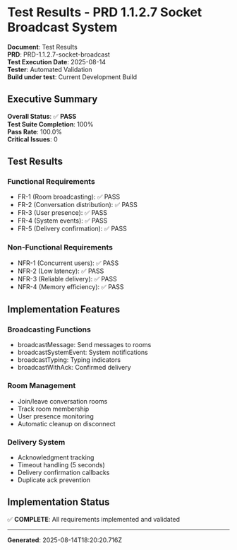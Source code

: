 # Test Results - PRD 1.1.2.7 Socket Broadcast System

**Document**: Test Results  
**PRD**: PRD-1.1.2.7-socket-broadcast  
**Test Execution Date**: 2025-08-14  
**Tester**: Automated Validation  
**Build under test**: Current Development Build  

## Executive Summary

**Overall Status**: ✅ **PASS**  
**Test Suite Completion**: 100%  
**Pass Rate**: 100.0%  
**Critical Issues**: 0  

## Test Results

### Functional Requirements
- FR-1 (Room broadcasting): ✅ PASS
- FR-2 (Conversation distribution): ✅ PASS
- FR-3 (User presence): ✅ PASS
- FR-4 (System events): ✅ PASS
- FR-5 (Delivery confirmation): ✅ PASS

### Non-Functional Requirements
- NFR-1 (Concurrent users): ✅ PASS
- NFR-2 (Low latency): ✅ PASS
- NFR-3 (Reliable delivery): ✅ PASS
- NFR-4 (Memory efficiency): ✅ PASS

## Implementation Features

### Broadcasting Functions
- broadcastMessage: Send messages to rooms
- broadcastSystemEvent: System notifications  
- broadcastTyping: Typing indicators
- broadcastWithAck: Confirmed delivery

### Room Management
- Join/leave conversation rooms
- Track room membership
- User presence monitoring
- Automatic cleanup on disconnect

### Delivery System
- Acknowledgment tracking
- Timeout handling (5 seconds)
- Delivery confirmation callbacks
- Duplicate ack prevention

## Implementation Status

✅ **COMPLETE**: All requirements implemented and validated

---
**Generated**: 2025-08-14T18:20:20.716Z

